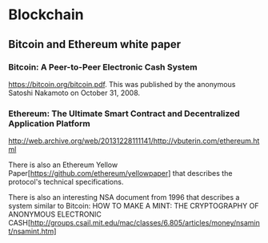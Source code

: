 # Blockchain

## Bitcoin and Ethereum white paper

### Bitcoin: A Peer-to-Peer Electronic Cash System
https://bitcoin.org/bitcoin.pdf. This was published by the anonymous Satoshi Nakamoto on October 31, 2008.

### Ethereum: The Ultimate Smart Contract and Decentralized Application Platform
http://web.archive.org/web/20131228111141/http://vbuterin.com/ethereum.html

There is also an Ethereum Yellow Paper[https://github.com/ethereum/yellowpaper] that describes the protocol's technical specifications.

There is also an interesting  NSA document from 1996 that describes a system similar to Bitcoin: HOW TO MAKE A MINT: THE CRYPTOGRAPHY OF ANONYMOUS ELECTRONIC CASH[http://groups.csail.mit.edu/mac/classes/6.805/articles/money/nsamint/nsamint.htm]
